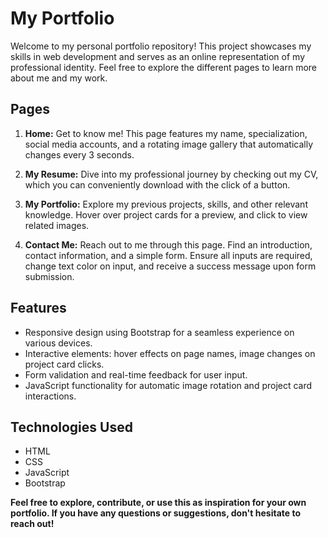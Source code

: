# My Portfolio

Welcome to my personal portfolio repository! This project showcases my skills in web development and serves as an online representation of my professional identity. Feel free to explore the different pages to learn more about me and my work.

## Pages

1. **Home:** Get to know me! This page features my name, specialization, social media accounts, and a rotating image gallery that automatically changes every 3 seconds.

2. **My Resume:** Dive into my professional journey by checking out my CV, which you can conveniently download with the click of a button.

3. **My Portfolio:** Explore my previous projects, skills, and other relevant knowledge. Hover over project cards for a preview, and click to view related images.

4. **Contact Me:** Reach out to me through this page. Find an introduction, contact information, and a simple form. Ensure all inputs are required, change text color on input, and receive a success message upon form submission.

## Features

- Responsive design using Bootstrap for a seamless experience on various devices.
- Interactive elements: hover effects on page names, image changes on project card clicks.
- Form validation and real-time feedback for user input.
- JavaScript functionality for automatic image rotation and project card interactions.

## Technologies Used

- HTML
- CSS
- JavaScript
- Bootstrap

**Feel free to explore, contribute, or use this as inspiration for your own portfolio. If you have any questions or suggestions, don't hesitate to reach out!**
